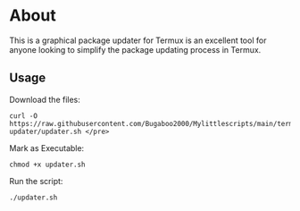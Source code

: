 # About 
This is a graphical package updater for Termux is an excellent tool for anyone looking to simplify the package updating process in Termux.
## Usage

Download the files:
~~~
curl -O https://raw.githubusercontent.com/Bugaboo2000/Mylittlescripts/main/termux-updater/updater.sh </pre>
~~~
Mark as Executable:
~~~
chmod +x updater.sh
~~~
Run the script:
~~~
./updater.sh
~~~
